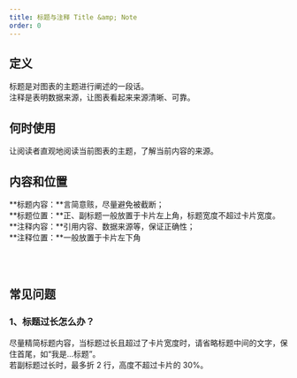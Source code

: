 ```yaml
---
title: 标题与注释 Title &amp; Note
order: 0
---
```


## 定义

标题是对图表的主题进行阐述的一段话。<br />注释是表明数据来源，让图表看起来来源清晰、可靠。

## 何时使用

让阅读者直观地阅读当前图表的主题，了解当前内容的来源。

## 内容和位置

**标题内容：**言简意赅，尽量避免被截断；<br />**标题位置：**正、副标题一般放置于卡片左上角，标题宽度不超过卡片宽度。<br />**注释内容：**引用内容、数据来源等，保证正确性；<br />**注释位置：**一般放置于卡片左下角

<br /><br />

## 常见问题

### 1、标题过长怎么办？

尽量精简标题内容，当标题过长且超过了卡片宽度时，请省略标题中间的文字，保住首尾，如“我是...标题”。<br />若副标题过长时，最多折 2 行，高度不超过卡片的 30%。
